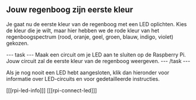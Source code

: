 ## Jouw regenboog zijn eerste kleur

Je gaat nu de eerste kleur van de regenboog met een LED oplichten. Kies de kleur die je wilt, maar hier hebben we de rode kleur van het regenboogspectrum (rood, oranje, geel, groen, blauw, indigo, violet) gekozen.

\--- task \--- Maak een circuit om je LED aan te sluiten op de Raspberry Pi. Jouw circuit zal de eerste kleur van de regenboog weergeven. \--- /task \---

Als je nog nooit een LED hebt aangesloten, klik dan hieronder voor informatie over LED-circuits en voor gedetailleerde instructies.

\[[[rpi-led-info]]\] \[[[rpi-connect-led\]]]